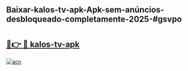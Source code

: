 ## Baixar-kalos-tv-apk-Apk-sem-anúncios-desbloqueado-completamente-2025-#gsvpo

# <h2><a href="https://ainizakaria.my?title=kalos-tv-apk&ref=22M">🔗👉 🔴 kalos-tv-apk</a></h2>

[![acn](https://github.com/user-attachments/assets/0f9c940e-d8b0-45ae-aac7-cd30a18b3e1c)](https://ainizakaria.my?title=kalos-tv-apk&ref=22M)

